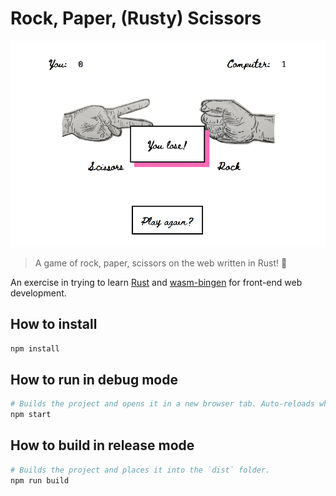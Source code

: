 # Rock, Paper, (Rusty) Scissors

![Screenshot of the app](rock-paper-scissors-screenshot.png?raw=true)

> A game of rock, paper, scissors on the web written in Rust! 🦀

An exercise in trying to learn [Rust](https://www.rust-lang.org/) and [wasm-bingen](https://github.com/rustwasm/wasm-bindgen) for front-end web development.

## How to install

```sh
npm install
```

## How to run in debug mode

```sh
# Builds the project and opens it in a new browser tab. Auto-reloads when the project changes.
npm start
```

## How to build in release mode

```sh
# Builds the project and places it into the `dist` folder.
npm run build
```